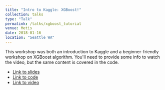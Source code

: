 ```yaml
---
title: "Intro to Kaggle: XGBoost!"
collection: talks
type: "Talk"
permalink: /talks/xgboost_tutorial
venue: Metis
date: 2018-01-16
location: "Seattle WA"
---
```


This workshop was both an introduction to Kaggle and a beginner-friendly workshop on XGBoost algorithm. You'll need to provide some info to watch the video, but the same content is covered in the code.

* [Link to slides](https://docs.google.com/presentation/d/1itlqEKPjQBh-qPngF_4TZAJx5pJ4hTL78SjZiX5ZBv8/edit#slide=id.p)
* [Link to code](https://www.kaggle.com/rtatman/xgboost-meetup)
* [Link to video](https://livestream.com/accounts/23925505/events/7993128)
